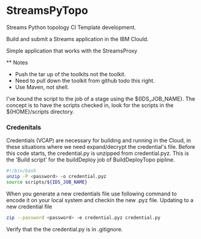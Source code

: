# StreamsPyTopo
Streams Python topology CI Template development.

Build and submit a Streams application in the IBM Clould.

Simple application that works with the StreamsProxy

** Notes
 - Push the tar up of the toolkits not the toolkit. 
 - Need to pull down the toolkit from github todo this right.
 - Use Maven, not shell.

I've bound the script to the job of a stage using the ${IDS_JOB_NAME}. 
The concept is to have the scripts checked in, 
look for the scripts in the ${HOME}/scripts directory. 

### Credenitals
Credentials (VCAP) are necessary for building and running in the Cloud, 
in these situations where we need expand/decrypt the credential's file. 
Before this code starts,
the credential.py is unzipped from credential.pyz. 
This is the 'Build script' for the buildDeploy job of BuildDeployTopo 
pipline. 
```bash
#!/bin/bash
unzip -P <password> -o credential.pyz
source scripts/${IDS_JOB_NAME}
```
When you generate a new credentials file use following command 
to encode it on your local system and checkin the new .pyz file. 
Updating to a new credential file  

```bash
zip --password <password> -e credential.pyz credential.py
```
Verify that the the credential.py is in .gitignore. 
